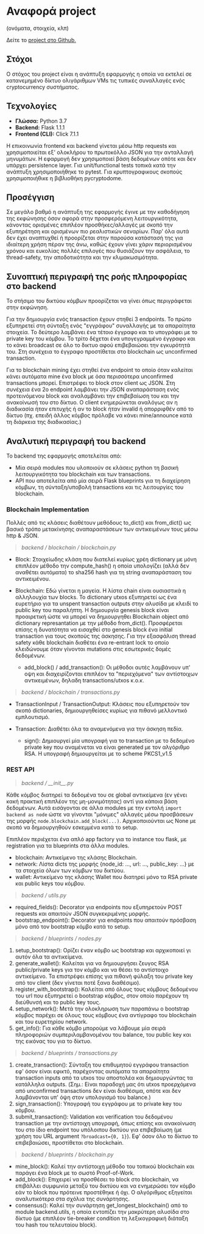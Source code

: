# Αναφορά project 
(ονόματα, στοιχεία, κλπ)

Δείτε το [project στο Github.](https://github.com/ZeptrodOglyvox/noobcash_omadara)

## Στόχοι
Ο στόχος του project είναι η ανάπτυξη εφαρμογής η οποία να εκτελεί σε κατανεμημένο δίκτυο ολιγάριθμων 
VMs τις τυπικές συναλλαγές ενός cryptocurrency συστήματος.

## Τεχνολογίες
- **Γλώσσα:** Python 3.7
- **Backend:** Flask 1.1.1
- **Frontend (CLI):** Click 7.1.1

Η επικοινωνία frontend και backend γίνεται μέσω http requests και χρησιμοποιείται εξ' ολοκλήρου το πρωτοκόλλο
JSON για την ανταλλαγή μηνυμάτων. Η εφαρμογή δεν χρησιμοποιεί βάση δεδομένων οπότε και δεν υπάρχει persistence
layer. Για unit/functional tests τοπικά κατά την ανάπτυξη χρησιμοποιήθηκε το pytest. Για κρυπτογραφικους
σκοπούς χρησιμοποιήθικε η βιβλιοθήκη pycryptodome.

## Προσέγγιση
Σε μεγάλο βαθμό η ανάπτυξη της εφαρμογής έγινε με την καθοδήγηση της εκφώνησης όσον αφορά στην προσφερόμενη
λειτουργικότητα, κάνοντας ορισμένες επιπλέον προσθήκες/αλλαγές με σκοπό την εξυπηρέτηση και ορισμένων πιο
ρεαλιστικών σεναρίων. Παρ' όλα αυτά δεν έχει αναπτυχθεί ή προορίζεται στην παρούσα κατάστασή της
για ιδιαίτερη χρήση πέραν της άνω, καθώς έχουν γίνει χάριν περιορισμένου χρόνου και ευκολίας πολλές επιλογές
που θυσιάζουν την ασφάλεια, το thread-safety, την αποδοτικότητα και την κλιμακωσιμότητα.

## Συνοπτική περιγραφή της ροής πληροφορίας στο backend
Το στήσιμο του δικτύου κόμβων προορίζεται να γίνει όπως περιγράφεται στην εκφώνηση.

Για την δημιουργία ενός transaction έχουν στηθεί 3 endpoints. Το πρώτο εξυπηρετεί στη σύνταξη 
ενός "εγγράφου" συναλλαγής με τα απαραίτητα στοιχεία. Το δεύτερο λαμβάνει ένα τέτοιο έγγραφο και το υπογράφει
με το private key του κόμβου. Το τρίτο δέχεται ένα υπογεγραμμένο έγγραφο και το κάνει broadcast σε όλο το δικτυο
αφού επιβεβαιώσει την εγκυρότητά του. Στη συνέχεια το έγγραφο προστίθεται στο blockchain ως unconfirmed transaction.

Για το blockchain mining έχει στηθεί ένα endpoint το οποίο όταν καλείται κάνει αυτόματα mine ένα block με 
όσα περισσότερα unconfirmed transactions μπορεί. Επιστρέφει το block στον client ως JSON. Στη συνέχεια ένα 
2ο endpoint λαμβάνει την JSON αναπαράσταση ενός προτεινόμενου block και αναλαμβάνει την επιβεβαίωση του 
και την ανακοίνωσή του στο δίκτυο. Ο client ενημερώνεται αναλόγως αν η διαδικασία ήταν επιτυχής ή αν το block ήταν invalid 
ή απορριφθέν από το δίκτυο (πχ. επειδή άλλος κόμβος πρόλαβε να κάνει mine/announce κατά τη διάρκεια της διαδικασίας.)

## Αναλυτική περιγραφή του backend
Το backend της εφαρμογής αποτελείται από:
- Μία σειρά modules που υλοποιούν σε κλάσεις python τη βασική λειτουργικότητα του blockchain και των transactions.
- API που αποτελείτα από μία σειρά Flask blueprints για τη διαχείρηση κόμβων,
τη σύνταξη/υποβολή transactions και τις λειτουργίες του blockchain.

### Blockchain Implementation
Πολλές από τις κλάσεις διαθέτουν μεθόδους to_dict() και from_dict() ως βασικό τρόπο μετακίνησης αναπαραστάσεων
των αντικειμένων τους μέσω http & JSON.

> _backend / blockchain / blockchain.py_

- Block: Στοιχείωδης κλάση που διατελεί κυρίως χρέη dictionary με μόνη επιπλέον μέθοδο την compute_hash() η
οποία υπολογίζει (αλλά δεν αναθέτει αυτόματα) το sha256 hash για τη string αναπαράσταση του αντικειμένου.

- Blockchain: Εδώ γίνεται η μαγεία. Η λίστα chain είναι ουσιαστικά η αλληλουχία των blocks. To dictionary utxos 
εξυπηρετεί ως ένα ευρετήριο για τα unspent transaction outputs στην αλυσίδα με κλειδί το public key του παραλήπτη. 
Η δημιουργία genesis block είναι προαιρετική ώστε να μπορεί να δημιουργηθει Blockchain object από dictionary 
represantation με την μέθοδο from_dict(). Προσφέρεται επίσης η δυνατότητα να εισαχθεί στο genesis block ένα
initial transaction για τους σκοπούς της άσκησης. Για την εξασφάλιση thread safety κάθε blockchain διαθέτει 
ένα re-entrant lock το οποίο κλειδώνουμε όταν γίνονται mutations στις εσωτερικές δομές δεδομένων.
  * add_block() / add_transaction(): Οι μέθοδοι αυτές λαμβάνουν υπ' οψη και διαχειρίζονται επιπλέον τα "περιεχόμενα"
  των αντίστοιχων αντικειμένων, δηλαδη transactions/utxos κ.ο.κ.

> _backend / blockchain / transactions.py_

- TransactionInput / TransactionOutput: Κλάσεις που εξυπηρετούν τον σκοπό dictionaries, δημιουργηθείσες κυρίως
για πιθανό μελλοντικό εμπλουτισμό.

- Transaction: Διαθέτει όλα τα αναμενόμενα για την άσκηση πεδία.
  * sign(): Δημιουργεί μία υπογραφή για το transaction με το δεδομένο private key που αναμένεται να είναι generated
  με τον αλγόριθμο RSA. H υπογραφή δημιουργείται με το scheme PKCS1_v1.5
  
### REST API
> _backend / \_\_init\_\_.py_

Κάθε κόμβος διατηρεί τα δεδομένα του σε global αντικείμενα (εν γένει κακή πρακτική επιπλέον της μη-μονιμότητας) 
αντί για κάποια βάση δεδομένων. Αυτά εισάγονται σε άλλα modules με την εντολή `import backend as node` ώστε να 
γίνονται "μόνιμες" αλλαγές μέσω προσβάσεων της μορφής `node.blockchain.add_block(...)`. Αρχικοποιούνται ως None
με σκοπό να δημιουργηθούν εσκεμμένα κατά το setup.

Επιπλέον περιέχεται ένα απλό app factory για το instance του flask, με registration για τα blueprints στα άλλα
modules.

- blockchain: Αντικείμενο της κλάσης Blockchain.
- network: Λίστα dicts της μορφής {node_id: ..., url: ..., public_key: ...} με τα στοιχεία όλων των κόμβων
του δικτύου.
- wallet: Αντικείμενο της κλάσης Wallet που διατηρεί μόνο τα RSA private και public keys του κόμβου.

> _backend / utils.py_

- required_fields(): Decorator για endpoints που εξυπηρετούν POST requests και απαιτούν JSON συγκεκριμένης μορφής.
- bootstrap_endpoint(): Decorator για endpoints που απαιτούν πρόσβαση μόνο από τον bootstrap κόμβο κατά το setup.

> _backend / blueprints / nodes.py_
1. setup_bootstrap(): Ορίζει έναν κόμβο ως bootstrap και αρχικοποιεί γι αυτόν όλα τα αντικείμενα.
2. generate_wallet(): Καλείται για να δημιουργήσει ζευγος RSA public/private keys για τον κόμβο και να θέσει το
αντίστοιχο αντικείμενο. Τα επιστρέφει επίσης για πιθανή φύλαξη του private key από τον client (δεν γίνεται ποτέ ξανα
διαθέσιμο).
3. register_with_bootstrap(): Καλείται από όλους τους κόμβους δεδομένου του url που εξυπηρετεί ο bootstrap κόμβος, στον
οποίο παρέχουν τη διεύθυνσή και το public key τους.
4. setup_network(): Μετά την ολοκληρωση των παραπάνω ο bootstrap κόμβος παρέχει σε όλους τους κόμβους ένα αντίγραφο
του blockchain και του ευρετηρίου network.
5. get_info(): Για κάθε κόμβο μπορούμε να λάβουμε μία σειρά πληροφοριών συμπεριλαμβανομένου του balance, του public key 
και της εικόνας του για το δίκτυο.

> _backend / blueprints / transactions.py_

1. create_transaction(): Σύνταξη του επιθυμητού εγγράφου transaction εφ' όσον είναι εφικτό, παρέχοντας
αυτόματα τα απαραίτητα transaction inputs από τα utxos του αποστολέα και δημιουργώντας τα κατάλληλα outputs.
(Σημ.: Είναι παραδοχή μας ότι utxos προερχόμενα από unconfirmed transactions δεν είναι διαθέσιμα, οπότε και δεν
λαμβάνονται υπ' όψη στον υπολογισμό του balance.)
2. sign_transaction(): Υπογραφή του εγγράφου με το private key του κόμβου.
3. submit_transaction(): Validation και verification του δεδομένου transaction με την αντίστοιχη υπογραφή,
όπως επίσης και ανακοίνωση του στο ίδιο endpoint του υπόλοιπου δικτύου για επιβεβαίωση (με χρήση του URL argument
`?broadcast={0, 1}`). Eφ' όσον όλο το δίκτυο το επιβεβαιώσει, προστίθεται στο blockchain.

> _backend / blueprints / blockchain.py_

- mine_block(): Καλεί την αντίστοιχη μέθοδο του τοπικού blockchain και παράγει ένα block με το σωστό Proof-of-Work.
- add_block(): Επιχειρεί να προσθέσει το block στο blockchain, να επιβάλλει συμφωνία μεταξύ του δικτύου και να ενημερώσει
τον κόμβο εάν το block που πρότεινε προστέθηκε ή όχι. Ο αλγόριθμος εξηγείται αναλυτικότερα στα σχόλια της συνάρτησης.
- consensus(): Καλεί την συνάρτηση get_longest_blockchain() από το module backend.utils, η οποία εντοπίζει την
μακρύτερη αλυσίδα στο δίκτυο (με επιπλέον tie-breaker condition τη λεξικογραφική διάταξη του hash του τελευταίου 
block).
